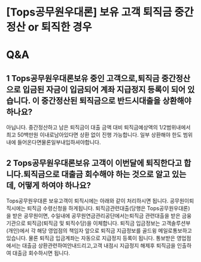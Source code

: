 # [Tops공무원우대론] 보유 고객 퇴직금 중간정산 or 퇴직한 경우
# Q&A
## 1 Tops공무원우대론보유 중인 고객으로,퇴직금 중간정산으로 입금된 자금이 입금되어 계좌 지급정지 등록이 되어 있습니다. 이 중간정산된 퇴직금으로 반드시대출을 상환해야하나요?
아닙니다.
중간정산하고 남은 퇴직금이 대출 금액 대비 퇴직금예상액의 1/2범위내에서 최고 50백만원 이내로남아있다면 상환 없이 진행 가능합니다.
일부 상환해야 한도 범위내에 들어온다면물론일부내입하셔야합니다.
## 2 Tops공무원우대론보유 고객이 이번달에 퇴직한다고 합니다.퇴직금으로 대출금 회수해야 하는 것으로 알고 있는데, 어떻게 하여야 하나요?
Tops공무원우대론 보유고객이 퇴직시에는 아래와 같이 처리하시면 됩니다.
공무원이퇴직시에는 퇴직금 수령신청을 하게됩니다.
퇴직금관련대출(당행은 Tops공무원우대론)을 받은 공무원이면, 수일내에 공무원연금관리공단에서는퇴직금 관련대출을 받은 금융기관으로 퇴직금(퇴직금 및 퇴직수당)을 이체합니다.
퇴직금 입금정보는 고객솔루션부(개인)에서 각 해당 영업점의 책임자 앞으로 퇴직금 지급정보를 골드윙 메일로통보하고 있습니다.
물론 퇴직금 입금계좌는 자동으로 지급정지 등록이 됩니다. 통보받은 영업점에서는 대출금 상환관련하여안내드리고,고객 내점시 지급정지 해제후 퇴직금을 인출하여 대출금 회수하시면 됩니다.
